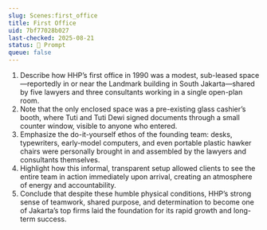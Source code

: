 ```yaml
---
slug: Scenes:first_office
title: First Office
uid: 7bf77028b027
last-checked: 2025-08-21
status: 💬 Prompt
queue: false
---
```

1. Describe how HHP’s first office in 1990 was a modest, sub-leased space—reportedly in or near the Landmark building in South Jakarta—shared by five lawyers and three consultants working in a single open-plan room.
2. Note that the only enclosed space was a pre-existing glass cashier’s booth, where Tuti and Tuti Dewi signed documents through a small counter window, visible to anyone who entered.
3. Emphasize the do-it-yourself ethos of the founding team: desks, typewriters, early-model computers, and even portable plastic hawker chairs were personally brought in and assembled by the lawyers and consultants themselves.
4. Highlight how this informal, transparent setup allowed clients to see the entire team in action immediately upon arrival, creating an atmosphere of energy and accountability.
5. Conclude that despite these humble physical conditions, HHP’s strong sense of teamwork, shared purpose, and determination to become one of Jakarta’s top firms laid the foundation for its rapid growth and long-term success.
